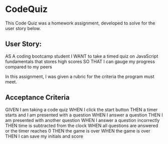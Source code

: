 # CodeQuiz

This Code Quiz was a homework assignment, developed to solve for the user story below.

## User Story: 
AS A coding bootcamp student
I WANT to take a timed quiz on JavaScript fundamentals that stores high scores
SO THAT I can gauge my progress compared to my peers


In this assignment, I was given a rubric for the criteria the program must meet.
## Acceptance Criteria
GIVEN I am taking a code quiz
WHEN I click the start button
THEN a timer starts and I am presented with a question
WHEN I answer a question
THEN I am presented with another question
WHEN I answer a question incorrectly
THEN time is subtracted from the clock
WHEN all questions are answered or the timer reaches 0
THEN the game is over
WHEN the game is over
THEN I can save my initials and score



